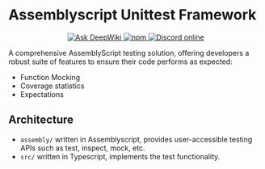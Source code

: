 # Assemblyscript Unittest Framework

<div style="text-align: center;">
  <a href="https://deepwiki.com/wasm-ecosystem/assemblyscript-unittest-framework">
    <img src="https://deepwiki.com/badge.svg" alt="Ask DeepWiki" />
  </a>
  <a href="https://www.npmjs.com/package/assemblyscript-unittest-framework">
    <img src="https://img.shields.io/npm/v/assemblyscript-unittest-framework.svg?color=007acc&logo=npm" alt="npm" />
  </a>
  <a href="https://discord.gg/assemblyscript">
    <img
      src="https://img.shields.io/discord/721472913886281818.svg?label=discord&logo=discord&logoColor=ffffff&color=7389D8"
      alt="Discord online"
    />
  </a>
</div>

A comprehensive AssemblyScript testing solution, offering developers a robust suite of features to ensure their code performs as expected:

- Function Mocking
- Coverage statistics
- Expectations

## Architecture

- `assembly/` written in Assemblyscript, provides user-accessible testing APIs such as test, inspect, mock, etc.
- `src/` written in Typescript, implements the test functionality.
